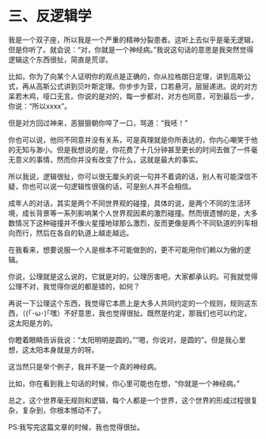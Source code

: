 
# 三、反逻辑学

我是一个双子座，所以我是一个严重的精神分裂患者。这听上去似乎是毫无逻辑，但是你听了。就会说：“对，你就是一个神经病。”我说这句话的意思是我突然觉得逻辑这个东西很扯，简直是荒谬。

比如，你为了向某个人证明你的观点是正确的，你从拉格朗日定理，讲到高斯公式，再从高斯公式讲到贝叶斯定理。你步步为营，口若悬河，层层递进。说的对方呆若木鸡，哑口无言。你说的是对的，每一步都对，对方也同意，可到最后一步，你说：“所以xxxx”。

但是对方回过神来，恶狠狠朝你啐了一口，骂道：“我呸！”

你也可以说，他同不同意并没有关系，可是真理就是你所表达的，你内心嘲笑于他的无知与渺小。但是我想说的是，你花费了十几分钟甚至更长的时间去做了一件毫无意义的事情，然而你并没有改变了什么，这就是最大的事实。

所以我说，逻辑很扯，你可以很无厘头的说一句并不着调的话，别人有可能深信不疑，你也可以说一句逻辑性很强的话，可是别人并不会相信。

成年人的对话，其实是两个不同世界观的碰撞，具体的说，是两个不同的生活环境，成长背景等一系列影响某个人世界观因素的激烈碰撞。然而很遗憾的是，大多数情况下这种碰撞并不像火星撞地球那么激烈，反而更像是两个不同轨道的列车相向而行，然后在各自的轨道上越走越远。

在我看来，想要说服一个人是根本不可能做到的，更不可能用你们赖以为傲的逻辑。

你说，公理就是这么说的，它就是对的，公理厉害吧，大家都承认的。可我就觉得公理不对，我觉得你说的都是错的，如何？

再说一下公理这个东西，我觉得它本质上是大多人共同约定的一个规则，规则这东西，（(｢･ω･)｢嘿）不好意思，我也觉得很扯。既然是约定，那我们也可以约定，这太阳是方的。

你瞪着眼睛告诉我说：“太阳明明是圆的。”“嗯，你说对，是圆的”。但是我心里想，这太阳本身就是方的呀。

这当然只是举个例子，我并不是一个真的神经病。

比如，你在看到我上句话的时候，你心里可能也在想，“你就是一个神经病。”

总之，这个世界毫无规则和逻辑，每个人都是一个世界，这个世界的形成过程很复杂，复杂到，你根本憾动不了。

PS:我写完这篇文章的时候，我也觉得很扯。